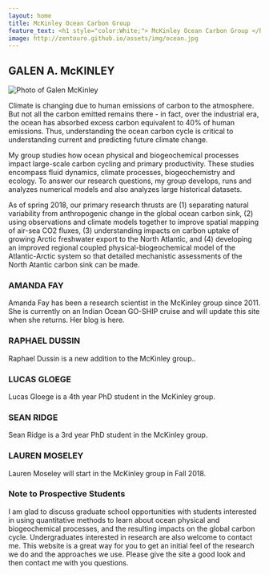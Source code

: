 ```yaml
---
layout: home
title: McKinley Ocean Carbon Group
feature_text: <h1 style="color:White;"> McKinley Ocean Carbon Group </h1>
image: http://zentouro.github.io/assets/img/ocean.jpg
---
```


## GALEN A. McKINLEY 

![Photo of Galen McKinley]({{site.baseurl}}/assets/img/headshot.jpg)  

Climate is changing due to human emissions of carbon to the atmosphere. But not all the carbon emitted remains there - in fact, over the industrial era, the ocean has absorbed excess carbon equivalent to 40% of human emissions. Thus, understanding the ocean carbon cycle is critical to understanding current and predicting future climate change.

My group studies how ocean physical and biogeochemical processes impact large-scale carbon cycling and primary productivity. These studies encompass fluid dynamics, climate processes, biogeochemistry and ecology.  To answer our research questions, my group develops, runs and analyzes numerical models and also analyzes large historical datasets.  

As of spring 2018, our primary research thrusts are (1) separating natural variability from anthropogenic change in the global ocean carbon sink, (2) using observations and climate models together to improve spatial mapping of air-sea CO2 fluxes, (3) understanding impacts on carbon uptake of growing Arctic freshwater export to the North Atlantic, and (4) developing an improved regional coupled physical-biogeochemical model of the Atlantic-Arctic system so that detailed mechanistic assessments of the North Atantic carbon sink can be made. 

### AMANDA FAY

Amanda Fay has been a research scientist in the McKinley group since 2011. She is currently on an Indian Ocean GO-SHIP cruise and will update this site when she returns. Her blog is here. 

### RAPHAEL DUSSIN

Raphael Dussin is a new addition to the McKinley group..

### LUCAS GLOEGE

Lucas Gloege is a 4th year PhD student in the McKinley group. 

### SEAN RIDGE

Sean Ridge is a 3rd year PhD student in the McKinley group. 

### LAUREN MOSELEY 

Lauren Moseley will start in the McKinley group in Fall 2018. 

### Note to Prospective Students

I am glad to discuss graduate school opportunities with students interested in using quantitative methods to learn about ocean physical and biogeochemical processes, and the resulting impacts on the global carbon cycle. Undergraduates interested in research are also welcome to contact me. This website is a great way for you to get an initial feel of the research we do and the approaches we use. Please give the site a good look and then contact me with you questions.


